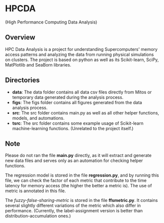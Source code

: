 # HPCDA
(High Performance Computing Data Analysis)

Overview
--------------
HPC Data Analysis is a project for understanding Supercomputers' memory access patterns and analyzing the data from running physical simulations on clusters. The project is based on python as well as its Scikit-learn, SciPy, MatPlotlib and SeaBorn libraries.

Directories
--------------
- **data**: The data folder contains all data csv files directly from Mitos or temporary data generated during the analysis process.
- **figs**: The figs folder contains all figures generated from the data analysis process.
- **src**: The src folder contains main.py as well as all other helper functions, models, and automations.
- **tsrc**: The src folder contains some example usage of Scikit-learn machine-learning functions. (Unrelated to the project itself.)

Note
--------------
Please do not ran the file **main.py** directly, as it will extract and generate new data files and serves only as an automation for checking helper functions.

The regression model is stored in the file **regression.py**, and by running this file, we can check the factor of each metric that
contribute to the time latency for memory access (the higher the better a metric is). The use of metric is annotated in this file.

The *fuzzy-false-sharing-metric* is stored in the file **ffsmetric.py**. It contains several slightly different variations of the metric which also differ in performance. (Currently, the label-assignment version is better than distribution-accumulation ones.)
